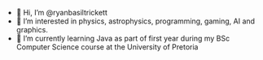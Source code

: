 - 👋 Hi, I’m @ryanbasiltrickett
- 👀 I’m interested in physics, astrophysics, programming, gaming, AI and graphics.
- 🌱 I’m currently learning Java as part of first year during my BSc Computer Science course at the University of Pretoria

<!---
ryanbasiltrickett/ryanbasiltrickett is a ✨ special ✨ repository because its `README.md` (this file) appears on your GitHub profile.
You can click the Preview link to take a look at your changes.
--->
